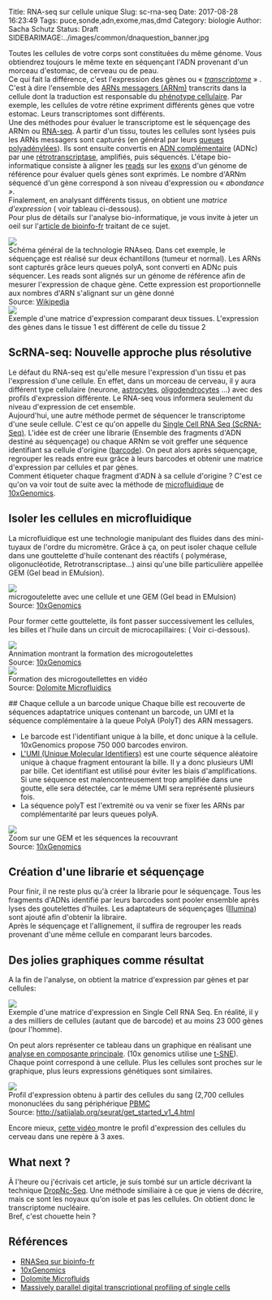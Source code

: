 Title: RNA-seq sur cellule unique 
Slug: sc-rna-seq
Date: 2017-08-28 16:23:49
Tags: puce,sonde,adn,exome,mas,dmd
Category: biologie
Author: Sacha Schutz
Status: Draft
SIDEBARIMAGE:../images/common/dnaquestion_banner.jpg

Toutes les cellules de votre corps sont constituées du même génome. Vous obtiendrez toujours le même texte en séquençant l'ADN provenant d'un morceau d'estomac, de cerveau ou de peau.  
Ce qui fait la différence, c'est l'expression des gènes ou « *[transcriptome](https://fr.wikipedia.org/wiki/Transcriptome)* » . C'est à dire l'ensemble des [ARNs messagers (ARNm)](https://fr.wikipedia.org/wiki/Acide_ribonucl%C3%A9ique_messager) transcrits dans la cellule dont la traduction est responsable du [phénotype cellulaire](https://fr.wikipedia.org/wiki/Ph%C3%A9notype_cellulaire). Par exemple, les cellules de votre rétine expriment différents gènes que votre estomac. Leurs transcriptomes sont différents.  
Une des méthodes pour évaluer le transcriptome est le séquençage des ARNm ou [RNA-seq](https://fr.wikipedia.org/wiki/RNA-Seq). À partir d'un tissu, toutes les cellules sont lysées puis les ARNs messagers sont capturés (en général par leurs [queues polyadénylées](https://fr.wikipedia.org/wiki/Polyad%C3%A9nylation)). Ils sont ensuite convertis  en [ADN complémentaire](https://fr.wikipedia.org/wiki/ADN_compl%C3%A9mentaire) (ADNc) par une [rétrotranscriptase](https://fr.wikipedia.org/wiki/Transcriptase_inverse), amplifiés, puis séquencés. L'étape bio-informatique consiste à aligner les [reads](http://dridk.me/ngs.html) sur les [exons](https://fr.wikipedia.org/wiki/Exon) d'un génome de référence pour évaluer quels gènes sont exprimés. Le nombre d'ARNm séquencé d'un gène correspond à son niveau d'expression ou « *abondance »*.    
Finalement, en analysant différents tissus, on obtient  une *matrice d'expression* ( voir tableau ci-dessous).   
Pour plus de détails sur l'analyse bio-informatique,  je vous invite à jeter un oeil sur l'[article de bioinfo-fr](https://bioinfo-fr.net/lanalyse-de-donnees-rna-seq-mode-demploi) traitant de ce sujet.    

<div class="figure">
    <img src="../images/post27/rnaseq-overview.png" /> 
    <div class="legend">Schéma général de la technologie RNAseq. Dans cet exemple, le séquençage est réalisé sur deux échantillons (tumeur et normal). Les ARNs sont capturés grâce leurs queues polyA, sont converti en ADNc puis séquencer. Les reads sont alignés sur un génome de référence afin de mesurer l'expression de chaque gène. Cette expression est proportionnelle aux nombres d'ARN s'alignant sur un gène donné </br>Source: <a href="https://fr.wikipedia.org/wiki/RNA-Seq">Wikipedia</a></div>
</div>
   
<div class="figure">
    <img src="../images/post27/expression-matrix.png" /> 
    <div class="legend">Exemple d'une matrice d'expression comparant deux tissues. L'expression des gènes dans le tissue 1 est différent de celle du tissue 2</div>
</div>


## ScRNA-seq: Nouvelle approche plus résolutive

Le défaut du RNA-seq est qu'elle mesure l'expression d'un tissu et pas l'expression d'une cellule. En effet, dans un morceau de cerveau, il y aura différent type cellulaire (neurone, [astrocytes](https://fr.wikipedia.org/wiki/Astrocyte), [oligodendrocytes](https://fr.wikipedia.org/wiki/Oligodendrocyte) ...) avec des profils d'expression différente. Le  RNA-seq vous informera seulement du niveau d'expression de cet ensemble.   
Aujourd'hui, une autre méthode permet de séquencer le transcriptome d'une seule cellule. C'est ce qu'on appelle du [Single Cell RNA Seq  (ScRNA-Seq)](https://en.wikipedia.org/wiki/Single-cell_transcriptomics). 
L'idée est de créer une librarie (Ensemble des fragments d'ADN destiné au séquençage) ou chaque ARNm se voit greffer une séquence identifiant sa cellule d'origine ([barcode](https://fr.wikipedia.org/wiki/Barcoding_mol%C3%A9culaire)). On peut alors après séquençage, regrouper les reads entre eux grâce à leurs barcodes et obtenir une matrice d'expression par cellules et par gènes.   
Comment étiqueter chaque fragment d'ADN à sa cellule d'origine ? C'est ce qu'on va voir tout de suite avec la méthode de [microfluidique](https://fr.wikipedia.org/wiki/Microfluidique) de [10xGenomics](https://www.10xgenomics.com/).

## Isoler les cellules en microfluidique
La microfluidique est une technologie manipulant des fluides dans des mini-tuyaux de l'ordre du micromètre. 
Grâce à ça, on peut isoler chaque cellule dans une gouttelette d'huile contenant des réactifs ( polymérase, oligonucléotide, Retrotranscriptase...) ainsi qu'une bille particulière appellée GEM (Gel bead in EMulsion).

<div class="figure">
    <img src="../images/post27/GEM.png" /> 
    <div class="legend">microgoutelette avec une cellule et une GEM (Gel bead in EMulsion) </br> Source: <a href="https://www.10xgenomics.com/single-cell/">10xGenomics</a>
    </div>
</div>

Pour former cette gouttelette, ils font passer successivement les cellules, les billes et l'huile dans un circuit de microcapillaires: ( Voir ci-dessous).

<div class="figure">
    <img src="../images/post27/gem-formation.gif" /> 
    <div class="legend">Annimation montrant la formation des microgoutelettes</br> Source: <a href="https://www.10xgenomics.com/single-cell/">10xGenomics</a> </div>
</div>

<div class="figure">
    <img src="../images/post27/gem-formation2.gif" /> 
    <div class="legend">Formation des microgoutellettes en vidéo </br> Source: <a href="https://www.youtube.com/watch?v=zQoHc6PtIFk">Dolomite Microfluidics</a> </div>
</div>

## Chaque cellule a un barcode unique
Chaque bille est recouverte de séquences adaptatrice uniques contenant un barcode, un UMI et la séquence complémentaire à la queue PolyA (PolyT) des ARN messagers.    
- Le barcode est l'identifiant unique à la bille, et donc unique à la cellule. 10xGenomics propose 750 000 barcodes environ.       
- [L'UMI (Unique Molecular Identifiers)](https://en.wikipedia.org/wiki/Unique_molecular_identifier)  est une courte séquence aléatoire unique  à chaque fragment entourant la bille. Il y a donc plusieurs UMI par bille. Cet identifiant est utilisé pour éviter les biais d'amplifications. Si une séquence est malencontreusement trop amplifiée dans une goutte, elle sera détectée, car le même UMI sera représenté plusieurs fois.    
- La séquence polyT est l'extremité ou va venir se fixer les ARNs par complémentarité par leurs queues polyA.

<div class="figure">
    <img src="../images/post27/gem-zoom.png" /> 
    <div class="legend">Zoom sur une GEM et les séquences la recouvrant</br> Source: <a href="https://www.10xgenomics.com/single-cell/">10xGenomics</a> </div>
</div>

## Création d'une librarie et séquençage 
Pour finir, il ne reste plus qu'à créer la librarie pour le séquençage. Tous les fragments d'ADNs identifié par leurs barcodes sont pooler ensemble après lyses des goutelettes d'huiles. Les adaptateurs de séquençages ([Illumina](https://www.youtube.com/watch?v=fCd6B5HRaZ8&t=3s)) sont ajouté afin d'obtenir la libraire.   
Après le séquençage et l'allignement, il suffira de regrouper les reads provenant d'une même cellule en comparant leurs barcodes.

## Des jolies graphiques comme résultat
A la fin de l'analyse, on obtient la matrice d'expression par gènes et par cellules:

<div class="figure">
    <img src="../images/post27/expression-matrix-cell.png" /> 
    <div class="legend">Exemple d'une matrice d'expression en Single Cell RNA Seq. En réalité, il y a des milliers de cellules (autant que de barcode) et au moins 23 000 gènes (pour l'homme).</div>
</div>

On peut alors représenter ce tableau dans un graphique en réalisant une [analyse en composante principale](https://fr.wikipedia.org/wiki/Analyse_en_composantes_principales). (10x genomics utilise une [t-SNE](https://fr.wikipedia.org/wiki/Algorithme_t-SNE)). 
Chaque point correspond à une cellule. Plus les cellules sont proches sur le graphique, plus leurs expressions génétiques sont similaires. 


<div class="figure">
    <img src="../images/post27/blood_example.png" /> 
    <div class="legend">Profil d'expression obtenu à partir des cellules du sang (2,700 cellules mononuclées du sang périphérique <a href="https://fr.wikipedia.org/wiki/Cellule_mononucl%C3%A9%C3%A9e_sanguine_p%C3%A9riph%C3%A9rique)))">PBMC</a></br> Source: <a href="http://satijalab.org/seurat/get_started_v1_4.html">http://satijalab.org/seurat/get_started_v1_4.html</a></div>
</div>

Encore mieux, [cette vidéo ](https://www.10xgenomics.com/single-cell/?wvideo=z54e2lemhd) montre le profil d'expression des cellules du cerveau dans une repère à 3 axes.



## What next ? 
À l'heure ou j'écrivais cet article, je suis tombé sur un article décrivant la technique [DropNc-Seq](http://www.genengnews.com/gen-news-highlights/single-nucleus-rna-seq-merges-with-microfluidics/81254868). Une méthode similiaire à ce que je viens de décrire, mais ce sont les noyaux qu'on isole et pas les cellules. On obtient donc le transcriptome nucléaire.     
Bref, c'est chouette hein ? 


## Références
* [RNASeq sur bioinfo-fr](https://bioinfo-fr.net/lanalyse-de-donnees-rna-seq-mode-demploi)
* [10xGenomics](https://www.10xgenomics.com/single-cell/)
* [Dolomite Microfluids](https://www.youtube.com/watch?v=zQoHc6PtIFk)
* [Massively parallel digital transcriptional profiling of single cells](https://www.ncbi.nlm.nih.gov/pubmed/28091601)
